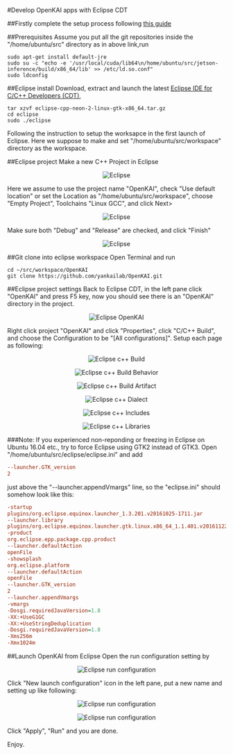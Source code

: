 #Develop OpenKAI apps with Eclipse CDT

##Firstly complete the setup process following [this guide](https://github.com/yankailab/OpenKAI/blob/master/doc/x86_64/Ubuntu/build.md)

##Prerequisites
Assume you put all the git repositories inside the "/home/ubuntu/src" directory as in above link,run

```Shell
sudo apt-get install default-jre
sudo su -c "echo -e '/usr/local/cuda/lib64\n/home/ubuntu/src/jetson-inference/build/x86_64/lib' >> /etc/ld.so.conf"
sudo ldconfig
```

##Eclipse install
Download, extract and launch the latest [Eclipse IDE for C/C++ Developers (CDT)](http://www.eclipse.org/downloads/packages/), 

```Shell
tar xzvf eclipse-cpp-neon-2-linux-gtk-x86_64.tar.gz
cd eclipse
sudo ./eclipse
```

Following the instruction to setup the worksapce in the first launch of Eclipse. Here we suppose to make and set "/home/ubuntu/src/workspace" directory as the workspace.

##Eclipse project
Make a new C++ Project in Eclipse
<p align="center">
<img src="https://github.com/yankailab/OpenKAI/raw/master/doc/x86_64/Ubuntu/img/eclipse_newProj1.png" alt="Eclipse ">
</p>

Here we assume to use the project name "OpenKAI", check "Use default location" or set the Location as "/home/ubuntu/src/workspace", choose "Empty Project", Toolchains "Linux GCC", and click Next>
<p align="center">
<img src="https://github.com/yankailab/OpenKAI/raw/master/doc/x86_64/Ubuntu/img/eclipse_newProj2.png" alt="Eclipse ">
</p>

Make sure both "Debug" and "Release" are checked, and click "Finish"
<p align="center">
<img src="https://github.com/yankailab/OpenKAI/raw/master/doc/x86_64/Ubuntu/img/eclipse_newProj3.png" alt="Eclipse ">
</p>

##Git clone into eclipse workspace
Open Terminal and run
```Shell
cd ~/src/workspace/OpenKAI
git clone https://github.com/yankailab/OpenKAI.git
```

##Eclipse project settings
Back to Eclipse CDT, in the left pane click "OpenKAI" and press F5 key, now you should see there is an "OpenKAI" directory in the project.
<p align="center">
<img src="https://github.com/yankailab/OpenKAI/raw/master/doc/x86_64/Ubuntu/img/eclipse_OpenKAI.png" alt="Eclipse OpenKAI">
</p>

Right click project "OpenKAI" and click "Properties", click "C/C++ Build", and choose the Configuration to be "[All configurations]". Setup each page as following:

<p align="center">
<img src="https://github.com/yankailab/OpenKAI/raw/master/doc/x86_64/Ubuntu/img/eclipse_cxxBuild.png" alt="Eclipse c++ Build">
</p>

<p align="center">
<img src="https://github.com/yankailab/OpenKAI/raw/master/doc/x86_64/Ubuntu/img/eclipse_cxxBuildBehavior.png" alt="Eclipse c++ Build Behavior">
</p>

<p align="center">
<img src="https://github.com/yankailab/OpenKAI/raw/master/doc/x86_64/Ubuntu/img/eclipse_cxxBuildArtifact.png" alt="Eclipse c++ Build Artifact">
</p>

<p align="center">
<img src="https://github.com/yankailab/OpenKAI/raw/master/doc/x86_64/Ubuntu/img/eclipse_cxxDialect.png" alt="Eclipse c++ Dialect">
</p>

<p align="center">
<img src="https://github.com/yankailab/OpenKAI/raw/master/doc/x86_64/Ubuntu/img/eclipse_cxxIncludes.png" alt="Eclipse c++ Includes">
</p>

<p align="center">
<img src="https://github.com/yankailab/OpenKAI/raw/master/doc/x86_64/Ubuntu/img/eclipse_cxxLibraries.png" alt="Eclipse c++ Libraries">
</p>

###Note:
If you experienced non-reponding or freezing in Eclipse on Ubuntu 16.04 etc., try to force Eclipse using GTK2 instead of GTK3. Open "/home/ubuntu/src/eclipse/eclipse.ini" and add

```ini
--launcher.GTK_version
2
```

just above the "--launcher.appendVmargs" line, so the "eclipse.ini" should somehow look like this:

```ini
-startup
plugins/org.eclipse.equinox.launcher_1.3.201.v20161025-1711.jar
--launcher.library
plugins/org.eclipse.equinox.launcher.gtk.linux.x86_64_1.1.401.v20161122-1740
-product
org.eclipse.epp.package.cpp.product
--launcher.defaultAction
openFile
-showsplash
org.eclipse.platform
--launcher.defaultAction
openFile
--launcher.GTK_version
2
--launcher.appendVmargs
-vmargs
-Dosgi.requiredJavaVersion=1.8
-XX:+UseG1GC
-XX:+UseStringDeduplication
-Dosgi.requiredJavaVersion=1.8
-Xms256m
-Xmx1024m
```

##Launch OpenKAI from Eclipse
Open the run configuration setting by
<p align="center">
<img src="https://github.com/yankailab/OpenKAI/raw/master/doc/x86_64/Ubuntu/img/eclipse_runConfig.png" alt="Eclipse run configuration">
</p>

Click "New launch configuration" icon in the left pane, put a new name and setting up like following:
<p align="center">
<img src="https://github.com/yankailab/OpenKAI/raw/master/doc/x86_64/Ubuntu/img/eclipse_runConfig2.png" alt="Eclipse run configuration">
</p>

<p align="center">
<img src="https://github.com/yankailab/OpenKAI/raw/master/doc/x86_64/Ubuntu/img/eclipse_runConfig3.png" alt="Eclipse run configuration">
</p>

Click "Apply", "Run" and you are done.

Enjoy.


